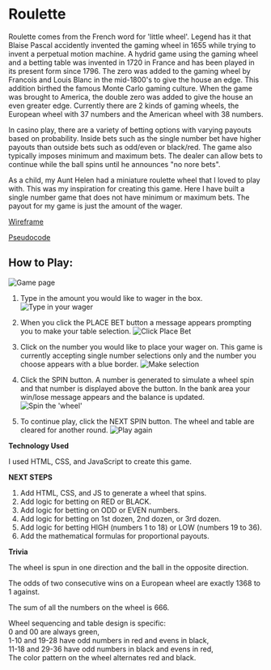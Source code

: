 # Roulette

Roulette comes from the French word for 'little wheel'. Legend has it that Blaise Pascal accidently invented the gaming wheel in 1655 while trying to invent a perpetual motion machine. A hydrid game using the gaming wheel and a betting table was invented in 1720 in France and has been played in its present form since 1796. The zero was added to the gaming wheel by Francois and Louis Blanc in the mid-1800's to give the house an edge. This addition birthed the famous Monte Carlo gaming culture. When the game was brought to America, the double zero was added to give the house an even greater edge. Currently there are 2 kinds of gaming wheels, the European wheel with 37 numbers and the American wheel with 38 numbers.

In casino play, there are a variety of betting options with varying payouts based on probability. Inside bets such as the single number bet have higher payouts than outside bets such as odd/even or black/red. The game also typically imposes minimum and maximum bets. The dealer can allow bets to continue while the ball spins until he announces "no nore bets".

As a child, my Aunt Helen had a miniature roulette wheel that I loved to play with. This was my inspiration for creating this game. Here I have built a single number game that does not have minimum or maximum bets. The payout for my game is just the amount of the wager.

[Wireframe](https://wireframe.cc/pro/pp/3d912db8b264588)

[Pseudocode](https://docs.google.com/document/d/1SJwBhMl_dXjQCciWCenDWi_vRhLC5N65a3xe0IveJaM/edit?usp=sharing)


## **How to Play:**


![Game page](https://i.imgur.com/Ip8WHov.png)


1. Type in the amount you would like to wager in the box.
![Type in your wager](https://i.imgur.com/OSWulYJ.png)

2. When you click the PLACE BET button a message appears prompting you to make your table selection.
![Click Place Bet](https://i.imgur.com/wKLwk7B.png)

3. Click on the number you would like to place your wager on. This game is currently accepting single number selections only and the number you choose appears with a blue border.
![Make selection](https://i.imgur.com/iZBbevW.png)

4. Click the SPIN button. A number is generated to simulate a wheel spin and that number is displayed above the button. In the bank area your win/lose message appears and the balance is updated. 
![Spin the 'wheel'](https://i.imgur.com/JuAO8fF.png)

5. To continue play, click the NEXT SPIN button. The wheel and table are cleared for another round.
![Play again](https://i.imgur.com/WQ1W5ke.png)


**Technology Used**

I used HTML, CSS, and JavaScript to create this game.


**NEXT STEPS**

1. Add HTML, CSS, and JS to generate a wheel that spins.
2. Add logic for betting on RED or BLACK.
3. Add logic for betting on ODD or EVEN numbers.
4. Add logic for betting on 1st dozen, 2nd dozen, or 3rd dozen.
5. Add logic for betting HIGH (numbers 1 to 18) or LOW (numbers 19 to 36).
6. Add the mathematical formulas for proportional payouts.


**Trivia**

The wheel is spun in one direction and the ball in the opposite direction.

The odds of two consecutive wins on a European wheel are exactly 1368 to 1 against.

The sum of all the numbers on the wheel is 666.

Wheel sequencing and table design is specific:  
    0 and 00 are always green,  
    1-10 and 19-28 have odd numbers in red and evens in black,  
    11-18 and 29-36 have odd numbers in black and evens in red,  
    The color pattern on the wheel alternates red and black.